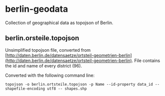 berlin-geodata
==============

Collection of geographical data as topojson of Berlin. 


## berlin.orsteile.topojson

Unsimplified topojson file, converted from [http://daten.berlin.de/datensaetze/ortsteil-geometrien-berlin](http://daten.berlin.de/datensaetze/ortsteil-geometrien-berlin).
File contains the id and name of every district (96).

Converted with the following command line:

    topojson -o berlin.ortsteile.topojson -p Name --id-property data_id --shapefile-encoding utf8 -- shapes.shp 

